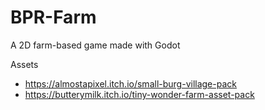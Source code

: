 # BPR-Farm
A 2D  farm-based game made with Godot 

Assets 
- https://almostapixel.itch.io/small-burg-village-pack
- https://butterymilk.itch.io/tiny-wonder-farm-asset-pack
